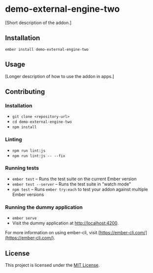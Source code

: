 demo-external-engine-two
==============================================================================

[Short description of the addon.]

Installation
------------------------------------------------------------------------------

```
ember install demo-external-engine-two
```


Usage
------------------------------------------------------------------------------

[Longer description of how to use the addon in apps.]


Contributing
------------------------------------------------------------------------------

### Installation

* `git clone <repository-url>`
* `cd demo-external-engine-two`
* `npm install`

### Linting

* `npm run lint:js`
* `npm run lint:js -- --fix`

### Running tests

* `ember test` – Runs the test suite on the current Ember version
* `ember test --server` – Runs the test suite in "watch mode"
* `npm test` – Runs `ember try:each` to test your addon against multiple Ember versions

### Running the dummy application

* `ember serve`
* Visit the dummy application at [http://localhost:4200](http://localhost:4200).

For more information on using ember-cli, visit [https://ember-cli.com/](https://ember-cli.com/).

License
------------------------------------------------------------------------------

This project is licensed under the [MIT License](LICENSE.md).
